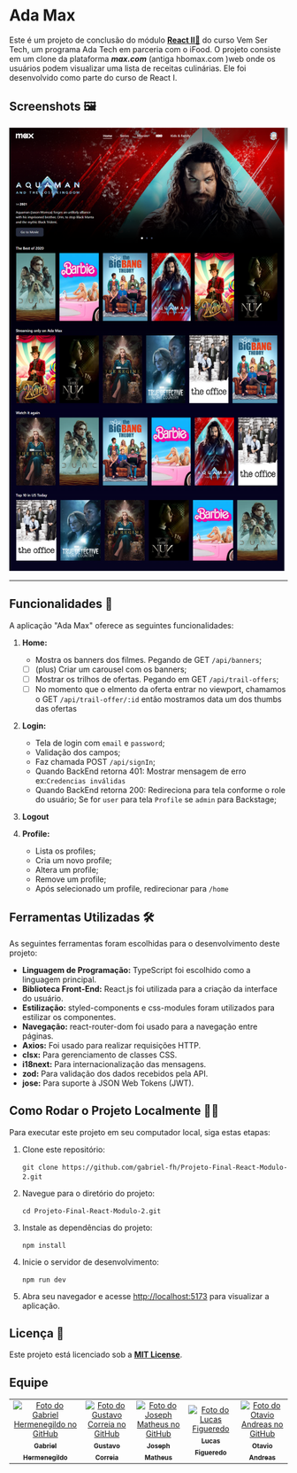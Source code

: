 # Ada Max

Este é um projeto de conclusão do módulo **[React II🔗](https://github.com/josephmatheus/vem-ser-tech-ifood/tree/main/modulo05-react-I)** do curso Vem Ser Tech, um programa Ada Tech em parceria com o iFood.
O projeto consiste em um clone da plataforma ***max.com*** (antiga hbomax.com )web onde os usuários podem visualizar uma lista de receitas culinárias. Ele foi desenvolvido como parte do curso de React I.

## Screenshots 🖼

![Screenshot Home Page](./readme/Home.png)

---

## Funcionalidades 📝

A aplicação "Ada Max" oferece as seguintes funcionalidades:

1. **Home:**

   - Mostra os banners dos filmes. Pegando de GET `/api/banners`;
   - [ ] (plus) Criar um carousel com os banners;
   - [ ] Mostrar os trilhos de ofertas. Pegando em GET `/api/trail-offers`;
   - [ ] No momento que o elmento da oferta entrar no viewport, chamamos o GET `/api/trail-offer/:id` então mostramos data um dos thumbs das ofertas

2. **Login:**

    - Tela de login com `email` e `password`;
    - Validação dos campos;
    - Faz chamada POST `/api/signIn`;
    - Quando BackEnd retorna 401: Mostrar mensagem de erro ex:`Credencias inválidas`
    - Quando BackEnd retorna 200: Redireciona para tela conforme o role do usuário;
      Se for `user` para tela `Profile` se `admin` para Backstage;

3. **Logout**

4. **Profile:**

    - Lista os profiles;
    - Cria um novo profile;
    - Altera um profile;
    - Remove um profile;
    - Após selecionado um profile, redirecionar para `/home`

## Ferramentas Utilizadas 🛠

As seguintes ferramentas foram escolhidas para o desenvolvimento deste projeto:

- **Linguagem de Programação:** TypeScript foi escolhido como a linguagem principal.
- **Biblioteca Front-End:** React.js foi utilizada para a criação da interface do usuário.
- **Estilização:** styled-components e css-modules foram utilizados para estilizar os componentes.
- **Navegação:** react-router-dom foi usado para a navegação entre páginas.
- **Axios:**  Foi usado para realizar requisições HTTP.
- **clsx:**  Para gerenciamento de classes CSS.
- **i18next:**  Para internacionalização das mensagens.
- **zod:**   Para validação dos dados recebidos pela API.
- **jose:** Para suporte à JSON Web Tokens (JWT).

## Como Rodar o Projeto Localmente 👨‍🔧

Para executar este projeto em seu computador local, siga estas etapas:

1. Clone este repositório:

   `git clone https://github.com/gabriel-fh/Projeto-Final-React-Modulo-2.git`

2. Navegue para o diretório do projeto:

   `cd Projeto-Final-React-Modulo-2.git`

3. Instale as dependências do projeto:

   `npm install`

4. Inicie o servidor de desenvolvimento:

   `npm run dev`

5. Abra seu navegador e acesse <http://localhost:5173> para visualizar a aplicação.

## Licença 📝

Este projeto está licenciado sob a [**MIT License**](./LICENSE).

## Equipe

<table>
  <tr>
    <td align="center">
      <a href="https://github.com/gabriel-fh" title="Perfil do Gabriel Hermenegildo no GitHub">
        <img src="https://avatars3.githubusercontent.com/u/118220737" width="100px;" alt="Foto do Gabriel Hermenegildo no GitHub"/><br>
        <sub>
          <b>Gabriel Hermenegildo</b>
        </sub>
      </a>
    </td>
    <td align="center">
      <a href="https://github.com/GustavoCorreiaDev" title="Perfil do Gustavo Correia no GitHub">
        <img src="https://avatars3.githubusercontent.com/u/109598779" width="100px;" alt="Foto do Gustavo Correia no GitHub"/><br>
        <sub>
          <b>Gustavo Correia</b>
        </sub>
      </a>
    </td>
    <td align="center">
      <a href="https://github.com/josephmatheus" title="Perfil do Joseph Matheus no GitHub">
        <img src="https://avatars3.githubusercontent.com/u/89085971" width="100px;" alt="Foto do Joseph Matheus no GitHub"/><br>
        <sub>
          <b>Joseph Matheus</b>
        </sub>
      </a>
    </td>
    <td align="center">
      <a href="https://github.com/LucasFigs" title="Perfil do Lucas Figueredo no GitHub">
        <img src="https://avatars3.githubusercontent.com/u/140974399" width="100px;" alt="Foto do Lucas Figueredo"/><br>
        <sub>
          <b>Lucas Figueredo</b>
        </sub>
      </a>
    </td>
    <td align="center">
      <a href="https://github.com/AndreasOtavio" title="Perfil do Otavio Andreas no GitHub">
        <img src="https://avatars3.githubusercontent.com/u/41210090" width="100px;" alt="Foto do Otavio Andreas no GitHub"/><br>
        <sub>
          <b>Otavio Andreas</b>
        </sub>
      </a>
    </td>
  </tr>
</table>
